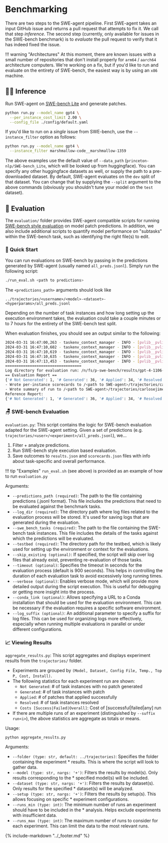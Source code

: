 # Benchmarking

There are two steps to the SWE-agent pipeline. First SWE-agent takes an input GitHub issue and returns a pull request that attempts to fix it. We call that step *inference*. The second step (currently, only available for issues in the SWE-bench benchmark) is to *evaluate* the pull request to verify that it has indeed fixed the issue.

!!! warning "Architectures"
    At this moment, there are known issues with a small number of repositories that don't install properly for `arm64` / `aarch64` architecture computers. We're working on a fix, but if you'd like to run and evaluate on the entirety of SWE-bench, the easiest way is by using an `x86` machine.

## 👩‍💻 Inference <a name="inference"></a>

Run SWE-agent on [SWE-bench Lite](https://www.swebench.com/lite.html) and generate patches.

```bash
python run.py --model_name gpt4 \
  --per_instance_cost_limit 2.00 \
  --config_file ./config/default.yaml
```

If you'd like to run on a *single* issue from SWE-bench, use the `--instance_filter` option as follows:
```bash
python run.py --model_name gpt4 \
  --instance_filter marshmallow-code__marshmallow-1359
```

The above examples use the default value of `--data_path` (`princeton-nlp/SWE-bench_Lite`, which will be looked up from huggingface).
You can specify any other huggingface datasets as well, or supply the path to a pre-downloaded dataset.
By default, SWE-agent evaluates on the `dev` split of that dataset.
You can change that by supplying the `--split` argument to the above commands (obviously you shouldn't tune your model on the `test` dataset).

## 🧪 Evaluation <a name="evaluation"></a>

The `evaluation/` folder provides SWE-agent compatible scripts for running [SWE-bench style evaluation](https://github.com/princeton-nlp/SWE-bench/) on model patch predictions. In addition, we also include additional scripts to quantify model performance on "subtasks" within the SWE-bench task, such as identifying the right file(s) to edit.

### 🐇 Quick Start <a name="quick"></a>
You can run evaluations on SWE-bench by passing in the predictions generated by SWE-agent (usually named `all_preds.jsonl`). Simply run the following script:

```bash
./run_eval.sh <path to predictions>
```

The `<predictions_path>` arguments should look like

```
../trajectories/<username>/<model>-<dataset>-<hyperparams>/all_preds.jsonl
```

Depending on the number of task instances and how long setting up the execution environment takes, the evaluation could take a couple minutes or to 7 hours for the entirety of the SWE-bench test split.

When evaluation finishes, you should see an output similar to the following:
```bash
2024-03-31 16:47:00,263 - taskenv_context_manager - INFO - [pvlib__pvlib-python__0.8] [pvlib__pvlib-python-1395] Installing with command: . /n/fs/p-swe-bench/testbed/ba397fe0d6/pvlib__pvlib-python/0.8/tmpom22t9na/miniconda3/bin/activate pvlib__pvlib-python__0.8 && echo 'activate successful' && pip install -e .[all]
2024-03-31 16:47:10,602 - taskenv_context_manager - INFO - [pvlib__pvlib-python__0.8] [pvlib__pvlib-python-1395] Installation successful
2024-03-31 16:47:10,619 - taskenv_context_manager - INFO - [pvlib__pvlib-python__0.8] [pvlib__pvlib-python-1395] Apply patch successful (test)
2024-03-31 16:47:10,635 - taskenv_context_manager - INFO - [pvlib__pvlib-python__0.8] [pvlib__pvlib-python-1395] Apply patch successful (pred)
2024-03-31 16:47:13,453 - taskenv_context_manager - INFO - [pvlib__pvlib-python__0.8] [pvlib__pvlib-python-1395] Test script run successful
==================================
Log directory for evaluation run: /n/fs/p-swe-bench/results/gpt-4-1106-preview__swe-bench-dev-40-seed24__default_sys-env_window100-detailed_cmd_format-full_history-1_demos__t-0.20__p-0.95__c-4.00__install-1__sweep-01-run-4
== Evaluation Report ==
{'# Not Generated': 1, '# Generated': 36, '# Applied': 34, '# Resolved': 5}
- Wrote per-instance scorecards to /<path to SWE-agent>/trajectories/carlosejimenez/gpt-4-1106-preview__swe-bench-dev-40-seed24__default_sys-env_window100-detailed_cmd_format-full_history-1_demos__t-0.20__p-0.95__c-4.00__install-1__sweep-01-run-4/scorecards.json
- Wrote summary of run to /<path to SWE-agent>/trajectories/carlosejimenez/gpt-4-1106-preview__swe-bench-dev-40-seed24__default_sys-env_window100-detailed_cmd_format-full_history-1_demos__t-0.20__p-0.95__c-4.00__install-1__sweep-01-run-4/results.json
Reference Report:
{'# Not Generated': 1, '# Generated': 36, '# Applied': 34, '# Resolved': 5}
```

### 🪑 SWE-bench Evaluation <a name="eval"></a>

`evaluation.py`: This script contains the logic for SWE-bench evaluation adapted for the SWE-agent setting. Given a set of predictions (e.g. `trajectories/<user>/<experiment>/all_preds.jsonl`), we...

1. Filter + analyze predictions.
2. Run SWE-bench style execution based evaluation.
3. Save outcomes to `results.json` and `scorecards.json` files with info about task-specific and overall performance.

!!! tip "Examples"
    `run_eval.sh` (see above) is provided as an example of how to run `evaluation.py`

Arguments:

* `--predictions_path (required)`: The path to the file containing predictions (.jsonl format). This file includes the predictions that need to be evaluated against the benchmark tasks.
* `--log_dir (required)`: The directory path where log files related to the evaluation process will be stored. It's used for saving logs that are generated during the evaluation.
* `--swe_bench_tasks (required)`: The path to the file containing the SWE-bench task instances. This file includes the details of the tasks against which the predictions will be evaluated.
* `--testbed (required)`: The directory path for the testbed, which is likely used for setting up the environment or context for the evaluations.
* `--skip_existing (optional)`: If specified, the script will skip over log files that already exist, preventing re-evaluation of those tasks.
* `--timeout (optional)`: Specifies the timeout in seconds for the evaluation process (default is 900 seconds). This helps in controlling the duration of each evaluation task to avoid excessively long running times.
* `--verbose (optional)`: Enables verbose mode, which will provide more detailed output during the script execution. This is useful for debugging or getting more insight into the process.
* `--conda_link (optional)`: Allows specifying a URL to a Conda installation that should be used for the evaluation environment. This can be necessary if the evaluation requires a specific software environment.
* `--log_suffix (optional)`: An additional parameter to specify a suffix for log files. This can be used for organizing logs more effectively, especially when running multiple evaluations in parallel or under different configurations.

### 📈 Viewing Results <a name="viewer"></a>

`aggregate_results.py`: This script aggregates and displays experiment results from the `trajectories/` folder.

* Experiments are grouped by `(Model, Dataset, Config File, Temp., Top P, Cost, Install)`.
* The following statistics for each experiment run are shown:
    * `Not Generated`: # of task instances with no patch generated
    * `Generated`: # of task instances with patch
    * `Applied`: # of patches that applied successfully
    * `Resolved`: # of task instances resolved
    * `Costs [Success|Failed|Overall]`: Cost of [successful|failed|any] run
* If there are multiple runs of an experiment (distinguished by `--suffix run<i>`), the above statistics are aggregate as totals or means.

Usage:

```
python aggregate_results.py
```

Arguments:

* `--folder (type: str, default: ../trajectories)`: Specifies the folder containing the experiment * results. This is where the script will look to gather data.
* `--model (type: str, nargs: '+')`: Filters the results by model(s). Only results corresponding to the * specified model(s) will be included.
* `--dataset (type: str, nargs: '+')`: Filters the results by dataset(s). Only results for the specified * dataset(s) will be analyzed.
* `--setup (type: str, nargs: '+')`: Filters the results by setup(s). This allows focusing on specific * experiment configurations.
* `--runs_min (type: int)`: The minimum number of runs an experiment should have to be included in the * analysis. Helps exclude experiments with insufficient data.
* `--runs_max (type: int)`: The maximum number of runs to consider for each experiment. This can limit the data to the most relevant runs.

{% include-markdown "../_footer.md" %}

